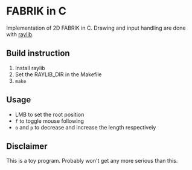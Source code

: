 # FABRIK in C
Implementation of 2D FABRIK in C. Drawing and input handling are done with [raylib](https://www.raylib.com/).

## Build instruction
1. Install raylib
2. Set the RAYLIB\_DIR in the Makefile
3. `make`

## Usage
- LMB to set the root position
- `f` to toggle mouse following
- `o` and `p` to decrease and increase the length respectively

## Disclaimer
This is a toy program. Probably won't get any more serious than this.
